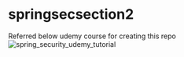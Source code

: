 # springsecsection2
Referred below udemy course for creating this repo
![spring_security_udemy_tutorial](https://github.com/prasaduvce/springsecsection2/assets/8348079/6de193c7-d4a7-44bd-a367-4b4d4845e8ec)
